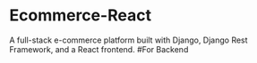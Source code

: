 # Ecommerce-React
A full-stack e-commerce platform built with Django, Django Rest Framework, and a React frontend.
#For Backend
